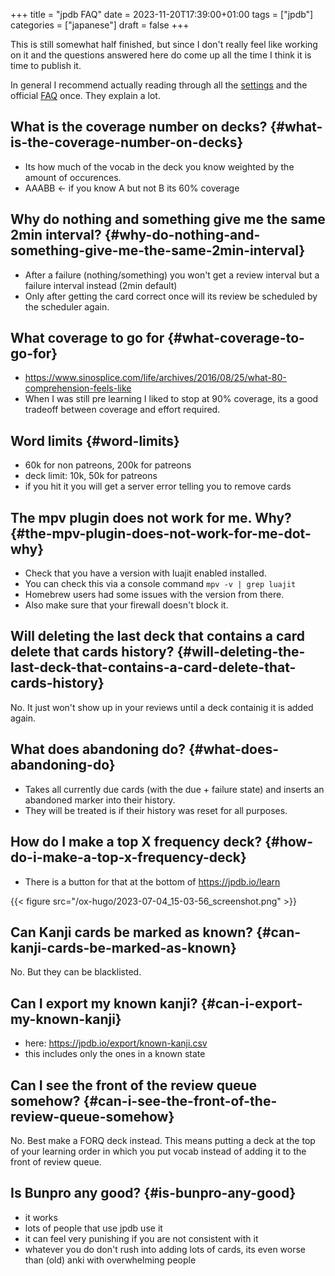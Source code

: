 +++
title = "jpdb FAQ"
date = 2023-11-20T17:39:00+01:00
tags = ["jpdb"]
categories = ["japanese"]
draft = false
+++

This is still somewhat half finished, but since I don't really feel like
working on it and the questions answered here do come up all the time I think it
is time to publish it.

In general I recommend actually reading through all the [settings](https://jpdb.io/labs/settings) and the
official [FAQ](https://jpdb.io/faq) once. They explain a lot.


## What is the coverage number on decks? {#what-is-the-coverage-number-on-decks}

-   Its how much of the vocab in the deck you know weighted by the amount of occurences.
-   AAABB &lt;- if you know A but not B its 60% coverage


## Why do nothing and something give me the same 2min interval? {#why-do-nothing-and-something-give-me-the-same-2min-interval}

-   After a failure (nothing/something) you won't get a review interval but a failure
    interval instead (2min default)
-   Only after getting the card correct once will its review be scheduled by the scheduler again.


## What coverage to go for {#what-coverage-to-go-for}

-   <https://www.sinosplice.com/life/archives/2016/08/25/what-80-comprehension-feels-like>
-   When I was still pre learning I liked to stop at 90% coverage, its a good
    tradeoff between coverage and effort required.


## Word limits {#word-limits}

-   60k for non patreons, 200k for patreons
-   deck limit: 10k, 50k for patreons
-   if you hit it you will get a server error telling you to remove cards


## The mpv plugin does not work for me. Why? {#the-mpv-plugin-does-not-work-for-me-dot-why}

-   Check that you have a version with luajit enabled installed.
-   You can check this via a console command `mpv -v | grep luajit`
-   Homebrew users had some issues with the version from there.
-   Also make sure that your firewall doesn't block it.


## Will deleting the last deck that contains a card delete that cards history? {#will-deleting-the-last-deck-that-contains-a-card-delete-that-cards-history}

No. It just won't show up in your reviews until a deck containig it is added again.


## What does abandoning do? {#what-does-abandoning-do}

-   Takes all currently due cards (with the due + failure state) and inserts an
    abandoned marker into their history.
-   They will be treated is if their history was reset for all purposes.


## How do I make a top X frequency deck? {#how-do-i-make-a-top-x-frequency-deck}

-   There is a button for that at the bottom of <https://jpdb.io/learn>

{{< figure src="/ox-hugo/2023-07-04_15-03-56_screenshot.png" >}}


## Can Kanji cards be marked as known? {#can-kanji-cards-be-marked-as-known}

No. But they can be blacklisted.


## Can I export my known kanji? {#can-i-export-my-known-kanji}

-   here: <https://jpdb.io/export/known-kanji.csv>
-   this includes only the ones in a known state


## Can I see the front of the review queue somehow? {#can-i-see-the-front-of-the-review-queue-somehow}

No. Best make a FORQ deck instead. This means putting a deck at the top of your learning order in which you put vocab instead of adding it to the front of review queue.


## Is Bunpro any good? {#is-bunpro-any-good}

-   it works
-   lots of people that use jpdb use it
-   it can feel very punishing if you are not consistent with it
-   whatever you do don't rush into adding lots of cards, its even worse than
    (old) anki with overwhelming people
